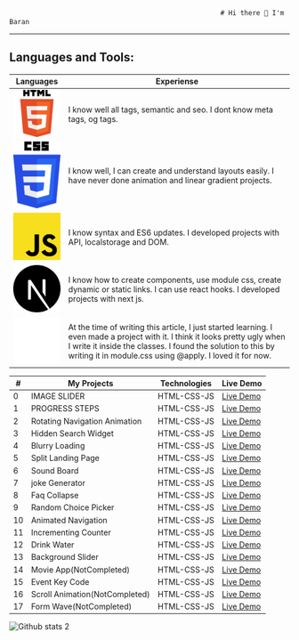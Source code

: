                                                          # Hi there 👋 I'm Baran
---



## Languages and Tools:

| Languages | Experiense |
|--|--|
| <img src="html5.png" width="120px">      | I know well all tags, semantic and seo. I dont know meta tags, og tags. |  
| <img src="css3.png" width="120px">       | I know well, I can create and understand layouts easily. I have never done animation and linear gradient projects. |  
| <img src="javascript.png" width="120px"> | I know syntax and ES6 updates. I developed projects with API, localstorage and DOM. |  
| <img src="next-js.svg" width="120px">    | I know how to create components, use module css, create dynamic or static links. I can use react hooks. I developed projects with next js.  |  
| <img src="tailwind.png" width="120px">   | At the time of writing this article, I just started learning. I even made a project with it. I think it looks pretty ugly when I write it inside the classes. I found the solution to this by writing it in module.css using @apply. I loved it for now.  |  

| # | My Projects | Technologies | Live Demo | 
|--|--|--|--|
| 0 | IMAGE SLIDER | HTML-CSS-JS | [Live Demo](https://clophy.github.io/Front-End-Learning/50days50project/day1/) |
| 1 | PROGRESS STEPS | HTML-CSS-JS | [Live Demo](https://clophy.github.io/Front-End-Learning/50days50project/day2/) |
| 2 | Rotating Navigation Animation | HTML-CSS-JS | [Live Demo](https://clophy.github.io/Front-End-Learning/50days50project/day3/) |
| 3 | Hidden Search Widget | HTML-CSS-JS | [Live Demo](https://clophy.github.io/Front-End-Learning/50days50project/day4/) |
| 4 | Blurry Loading | HTML-CSS-JS | [Live Demo](https://clophy.github.io/Front-End-Learning/50days50project/day5/) |
| 5 | Split Landing Page | HTML-CSS-JS | [Live Demo](https://clophy.github.io/Front-End-Learning/50days50project/day7/) |
| 6 | Sound Board | HTML-CSS-JS | [Live Demo](https://clophy.github.io/Front-End-Learning/50days50project/day9/) |
| 7 | joke Generator | HTML-CSS-JS | [Live Demo](https://clophy.github.io/Front-End-Learning/50days50project/day10/) |
| 8 | Faq Collapse | HTML-CSS-JS | [Live Demo](https://clophy.github.io/Front-End-Learning/50days50project/day12/) |
| 9 | Random Choice Picker | HTML-CSS-JS | [Live Demo](https://clophy.github.io/Front-End-Learning/50days50project/day13/) |
| 10 | Animated Navigation | HTML-CSS-JS | [Live Demo](https://clophy.github.io/Front-End-Learning/50days50project/day14/) |
| 11 | Incrementing Counter | HTML-CSS-JS | [Live Demo](https://clophy.github.io/Front-End-Learning/50days50project/day15/) |
| 12 | Drink Water | HTML-CSS-JS | [Live Demo](https://clophy.github.io/Front-End-Learning/50days50project/day16/) |
| 13 | Background Slider | HTML-CSS-JS | [Live Demo](https://clophy.github.io/Front-End-Learning/50days50project/day18/) |
| 14 | Movie App(NotCompleted) | HTML-CSS-JS | [Live Demo](https://clophy.github.io/Front-End-Learning/50days50project/day17-almost-done/) |
| 15 | Event Key Code | HTML-CSS-JS | [Live Demo](https://clophy.github.io/Front-End-Learning/50days50project/day11-not-completed/) |
| 16 | Scroll Animation(NotCompleted) | HTML-CSS-JS | [Live Demo](https://clophy.github.io/Front-End-Learning/50days50project/day6-not-completed/) |
| 17 | Form Wave(NotCompleted) | HTML-CSS-JS | [Live Demo](https://clophy.github.io/Front-End-Learning/50days50project/day8-couldnt/) |





![Github stats 2](https://github-readme-stats.vercel.app/api?username=clophy&show_icons=true&theme=radical)
